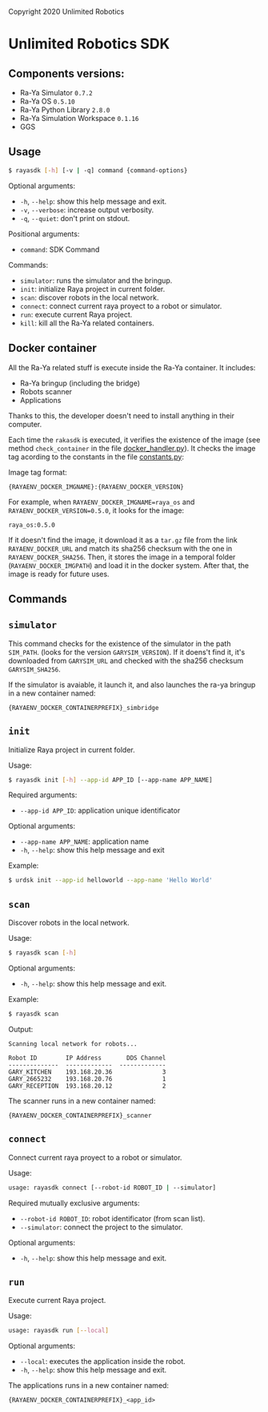 Copyright 2020 Unlimited Robotics

# Unlimited Robotics SDK

## Components versions:

- Ra-Ya Simulator `0.7.2`
- Ra-Ya OS `0.5.10`
- Ra-Ya Python Library `2.8.0`
- Ra-Ya Simulation Workspace `0.1.16`
- GGS

## Usage

``` bash
$ rayasdk [-h] [-v | -q] command {command-options}
```

Optional arguments:
* `-h`, `--help`: show this help message and exit.
* `-v`, `--verbose`: increase output verbosity.
* `-q`, `--quiet`: don't print on stdout.

Positional arguments:

* `command`: SDK Command

Commands:

* `simulator`: runs the simulator and the bringup.
* `init`: initialize Raya project in current folder.
* `scan`: discover robots in the local network.
* `connect`: connect current raya proyect to a robot or simulator.
* `run`: execute current Raya project.
* `kill`: kill all the Ra-Ya related containers.

## Docker container

All the Ra-Ya related stuff is execute inside the Ra-Ya container. It includes:

* Ra-Ya bringup (including the bridge)
* Robots scanner
* Applications

Thanks to this, the developer doesn't need to install anything in their computer.

Each time the `rakasdk` is executed, it verifies the existence of the image (see method `check_container` in the file [docker_handler.py](/rayasdk/container_handlers/docker_handler.py)). It checks the image tag acording to the constants in the file [constants.py](/rayasdk/constants.py):

Image tag format: 

```
{RAYAENV_DOCKER_IMGNAME}:{RAYAENV_DOCKER_VERSION}
```

For example, when `RAYAENV_DOCKER_IMGNAME=raya_os` and `RAYAENV_DOCKER_VERSION=0.5.0`, it looks for the image:

```
raya_os:0.5.0
```

If it doesn't find the image, it download it as a `tar.gz` file from the link `RAYAENV_DOCKER_URL` and match its sha256 checksum with the one in `RAYAENV_DOCKER_SHA256`. Then, it stores the image in a temporal folder (`RAYAENV_DOCKER_IMGPATH`) and load it in the docker system. After that, the image is ready for future uses.

## Commands

## `simulator`

This command checks for the existence of the simulator in the path `SIM_PATH`. (looks for the version `GARYSIM_VERSION`). If it doens't find it, it's downloaded from `GARYSIM_URL` and checked with the sha256 checksum `GARYSIM_SHA256`.

If the simulator is avaiable, it launch it, and also launches the ra-ya bringup in a new container named:

```
{RAYAENV_DOCKER_CONTAINERPREFIX}_simbridge
```

## `init`

Initialize Raya project in current folder.

Usage: 

``` bash
$ rayasdk init [-h] --app-id APP_ID [--app-name APP_NAME]
```

Required arguments:
* `--app-id APP_ID`: application unique identificator

Optional arguments:
* `--app-name APP_NAME`: application name
* `-h`, `--help`: show this help message and exit

Example:

``` bash
$ urdsk init --app-id helloworld --app-name 'Hello World'
```

## `scan`

Discover robots in the local network.

Usage:

``` bash
$ rayasdk scan [-h]
```

Optional arguments:

* `-h`, `--help`: show this help message and exit.

Example:

``` bash
$ rayasdk scan
```

Output:

```
Scanning local network for robots...

Robot ID        IP Address       DDS Channel
--------------  -------------  -------------
GARY_KITCHEN    193.168.20.36              3
GARY_2665232    193.168.20.76              1
GARY_RECEPTION  193.168.20.12              2
```

The scanner runs in a new container named:

```
{RAYAENV_DOCKER_CONTAINERPREFIX}_scanner
```

## `connect`

Connect current raya proyect to a robot or simulator.

Usage:

``` bash
usage: rayasdk connect [--robot-id ROBOT_ID | --simulator]
```

Required mutually exclusive arguments:

* `--robot-id ROBOT_ID`: robot identificator (from scan list).
* `--simulator`: connect the project to the simulator.

Optional arguments:

* `-h`, `--help`: show this help message and exit.

## `run`

Execute current Raya project.

Usage:

``` bash
usage: rayasdk run [--local]
```

Optional arguments:

* `--local`: executes the application inside the robot.
* `-h`, `--help`: show this help message and exit.

The applications runs in a new container named:

```
{RAYAENV_DOCKER_CONTAINERPREFIX}_<app_id>
```
